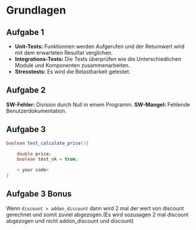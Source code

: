 # Grundlagen

## Aufgabe 1

- **Unit-Tests:** Funktionnen werden Aufgerufen und der Returnwert wird mit dem erwarteten Resultat verglichen.
- **Integrations-Tests:** Die Tests überprüfen wie die Unterschiedlichen Module und Komponenten zusammenarbeiten.
- **Stresstests:** Es wird die Belastbarkeit getestet.

## Aufgabe 2

**SW-Fehler:** Division durch Null in einem Programm.
**SW-Mangel:** Fehlende Benutzerdokumentation.

## Aufgabe 3

```Java
boolean test_calculate_price(){

    double price;
    boolean test_ok = true;

    < your code>
}
```

## Aufgabe 3 Bonus

Wenn `discount > addon_discount` dann wird 2 mal der wert von discount gerechnet und somit zuviel abgezogen.(Es wird sozusagen 2 mal discount abgezogen und nicht addon_discount und discount)
